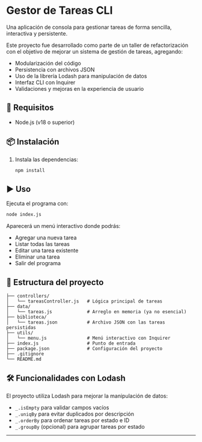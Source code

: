# Gestor de Tareas CLI

Una aplicación de consola para gestionar tareas de forma sencilla, interactiva y persistente.

Este proyecto fue desarrollado como parte de un taller de refactorización con el objetivo de mejorar un sistema de gestión de tareas, agregando:

* Modularización del código
* Persistencia con archivos JSON
* Uso de la librería Lodash para manipulación de datos
* Interfaz CLI con Inquirer
* Validaciones y mejoras en la experiencia de usuario

## 🚀 Requisitos

* Node.js (v18 o superior)

## 📦 Instalación

1. Instala las dependencias:

   ```bash
   npm install
   ```

## ▶️ Uso

Ejecuta el programa con:

```bash
node index.js
```

Aparecerá un menú interactivo donde podrás:

* Agregar una nueva tarea
* Listar todas las tareas
* Editar una tarea existente
* Eliminar una tarea
* Salir del programa

## 📁 Estructura del proyecto

```
├── controllers/
│   └── tareasController.js   # Lógica principal de tareas
├── data/
│   └── tareas.js             # Arreglo en memoria (ya no esencial)
├── biblioteca/
│   └── tareas.json           # Archivo JSON con las tareas persistidas
├── utils/
│   └── menu.js               # Menú interactivo con Inquirer
├── index.js                  # Punto de entrada
├── package.json              # Configuración del proyecto
├── .gitignore
└── README.md
```

## 🛠️ Funcionalidades con Lodash

El proyecto utiliza Lodash para mejorar la manipulación de datos:

* `_.isEmpty` para validar campos vacíos
* `_.uniqBy` para evitar duplicados por descripción
* `_.orderBy` para ordenar tareas por estado e ID
* `_.groupBy` (opcional) para agrupar tareas por estado

---

